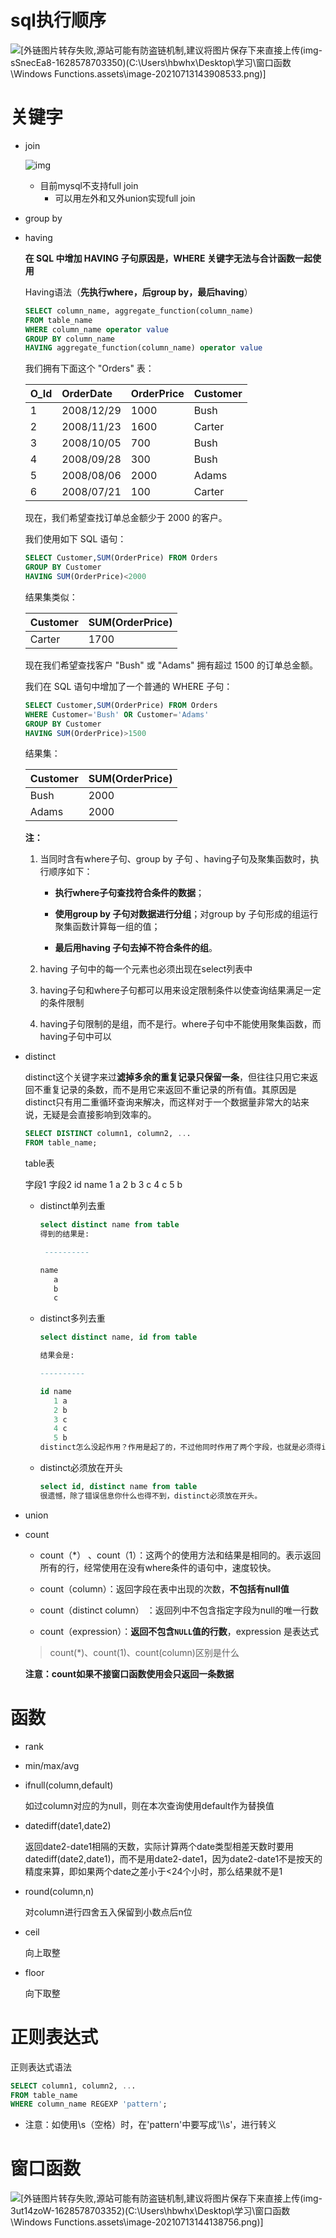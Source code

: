# sql执行顺序

![[外链图片转存失败,源站可能有防盗链机制,建议将图片保存下来直接上传(img-sSnecEa8-1628578703350)(C:\Users\hbwhx\Desktop\学习\窗口函数\Windows Functions.assets\image-20210713143908533.png)]](https://img-blog.csdnimg.cn/796f5d52a21e488bb6f644758c7afb5c.png)

# 关键字

* join

  ![img](https://pic4.zhimg.com/80/v2-ffbd09f10b89934fd87e561122bc04ab_720w.webp)

  * 目前mysql不支持full join
    * 可以用左外和又外union实现full join

* group by

* having

  **在 SQL 中增加 HAVING 子句原因是，WHERE 关键字无法与合计函数一起使用**

  Having语法（**先执行where，后group by，最后having**）

  ```sql
  SELECT column_name, aggregate_function(column_name)
  FROM table_name
  WHERE column_name operator value 
  GROUP BY column_name
  HAVING aggregate_function(column_name) operator value
  ```

  我们拥有下面这个 "Orders" 表：

  | O_Id | OrderDate  | OrderPrice | Customer |
  | :--- | :--------- | :--------- | :------- |
  | 1    | 2008/12/29 | 1000       | Bush     |
  | 2    | 2008/11/23 | 1600       | Carter   |
  | 3    | 2008/10/05 | 700        | Bush     |
  | 4    | 2008/09/28 | 300        | Bush     |
  | 5    | 2008/08/06 | 2000       | Adams    |
  | 6    | 2008/07/21 | 100        | Carter   |

  现在，我们希望查找订单总金额少于 2000 的客户。

  我们使用如下 SQL 语句：

  ```sql
  SELECT Customer,SUM(OrderPrice) FROM Orders
  GROUP BY Customer
  HAVING SUM(OrderPrice)<2000
  ```

  结果集类似：

  | Customer | SUM(OrderPrice) |
  | :------- | :-------------- |
  | Carter   | 1700            |

  现在我们希望查找客户 "Bush" 或 "Adams" 拥有超过 1500 的订单总金额。

  我们在 SQL 语句中增加了一个普通的 WHERE 子句：

  ```sql
  SELECT Customer,SUM(OrderPrice) FROM Orders
  WHERE Customer='Bush' OR Customer='Adams'
  GROUP BY Customer
  HAVING SUM(OrderPrice)>1500
  ```

  结果集：

  | Customer | SUM(OrderPrice) |
  | :------- | :-------------- |
  | Bush     | 2000            |
  | Adams    | 2000            |

  **注：**

  1. 当同时含有where子句、group by 子句 、having子句及聚集函数时，执行顺序如下：

     * **执行where子句查找符合条件的数据**；

     * **使用group by 子句对数据进行分组**；对group by 子句形成的组运行聚集函数计算每一组的值；

     * **最后用having 子句去掉不符合条件的组**。

  2. having 子句中的每一个元素也必须出现在select列表中

  3. having子句和where子句都可以用来设定限制条件以使查询结果满足一定的条件限制

  4. having子句限制的是组，而不是行。where子句中不能使用聚集函数，而having子句中可以

* distinct

  distinct这个关键字来过**滤掉多余的重复记录只保留一条**，但往往只用它来返回不重复记录的条数，而不是用它来返回不重记录的所有值。其原因是distinct只有用二重循环查询来解决，而这样对于一个数据量非常大的站来说，无疑是会直接影响到效率的。

  ```sql
  SELECT DISTINCT column1, column2, ...
  FROM table_name;
  ```

  table表

  字段1   字段2
    id    name
    1      a
    2      b
    3      c
    4      c
    5      b

  * distinct单列去重

    ```sql
    select distinct name from table
    得到的结果是:
    
     ----------
    
    name
       a
       b
       c
    ```

  * distinct多列去重

    ```sql
    select distinct name, id from table
    
    结果会是:
    
    ----------
    
    id name
       1 a
       2 b
       3 c
       4 c
       5 b
    distinct怎么没起作用？作用是起了的，不过他同时作用了两个字段，也就是必须得id与name都相同的才会被排除。。。。。。。
    ```

  * distinct必须放在开头

    ```sql
    select id, distinct name from table
    很遗憾，除了错误信息你什么也得不到，distinct必须放在开头。
    ```

    

* union

* count

  * count（*） 、count（1）：这两个的使用方法和结果是相同的。表示返回所有的行，经常使用在没有where条件的语句中，速度较快。

  * count（column）：返回字段在表中出现的次数，**不包括有null值**

  * count（distinct column） ：返回列中不包含指定字段为null的唯一行数

  * count（expression）：**返回不包含`NULL`值的行数**，expression 是表达式

  > count(*)、count(1)、count(column)区别是什么

  **注意：count如果不接窗口函数使用会只返回一条数据**

# 函数

* rank

* min/max/avg

* ifnull(column,default)

  如过column对应的为null，则在本次查询使用default作为替换值

* datediff(date1,date2)

  返回date2-date1相隔的天数，实际计算两个date类型相差天数时要用datediff(date2,date1)，而不是用date2-date1，因为date2-date1不是按天的精度来算，即如果两个date之差小于<24个小时，那么结果就不是1
  
* round(column,n)

  对column进行四舍五入保留到小数点后n位
  
* ceil

  向上取整

* floor

  向下取整

# 正则表达式

正则表达式语法

```sql
SELECT column1, column2, ...
FROM table_name
WHERE column_name REGEXP 'pattern';
```

* 注意：如使用\s（空格）时，在'pattern'中要写成'\\\s'，进行转义



# 窗口函数

![[外链图片转存失败,源站可能有防盗链机制,建议将图片保存下来直接上传(img-3ut14zoW-1628578703352)(C:\Users\hbwhx\Desktop\学习\窗口函数\Windows Functions.assets\image-20210713144138756.png)]](https://img-blog.csdnimg.cn/1456767a7ac84c0fbfc9e69d1436af92.png?x-oss-process=image/watermark,type_ZmFuZ3poZW5naGVpdGk,shadow_10,text_aHR0cHM6Ly9ibG9nLmNzZG4ubmV0L3dlaXhpbl80NDg1MjA2Nw==,size_16,color_FFFFFF,t_70)